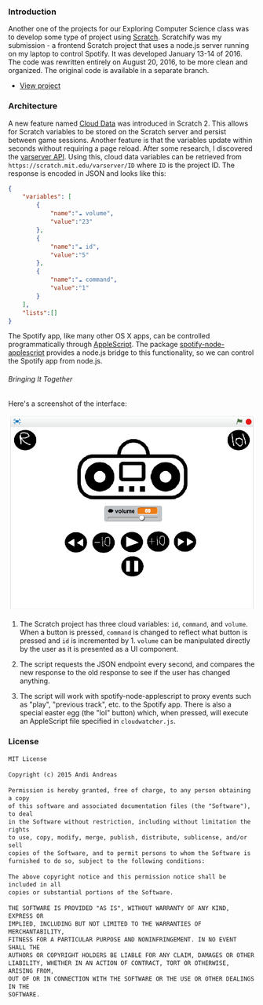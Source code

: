 ### Introduction

Another one of the projects for our Exploring Computer Science class was to develop some type of project using [Scratch](https://scratch.mit.edu/about). Scratchify was my submission - a frontend Scratch project that uses a node.js server running on my laptop to control Spotify. It was developed January 13-14 of 2016. The code was rewritten entirely on August 20, 2016, to be more clean and organized. The original code is available in a separate branch.

* [View project](https://scratch.mit.edu/projects/93077193/)

### Architecture

A new feature named [Cloud Data](https://wiki.scratch.mit.edu/wiki/Cloud_Data) was introduced in Scratch 2. This allows for Scratch variables to be stored on the Scratch server and persist between game sessions. Another feature is that the variables update within seconds without requiring a page reload. After some research, I discovered the [varserver API](https://wiki.scratch.mit.edu/wiki/Scratch_API_(2.0)#varserver_Interface). Using this, cloud data variables can be retrieved from `https://scratch.mit.edu/varserver/ID` where `ID` is the project ID. The response is encoded in JSON and looks like this:

```JSON
{
	"variables": [
		{
			"name":"☁ volume",
			"value":"23"
		},
		{
			"name":"☁ id",
			"value":"5"
		},
		{
			"name":"☁ command",
			"value":"1"
		}
	],
	"lists":[]
}
```

The Spotify app, like many other OS X apps, can be controlled programmatically through [AppleScript](https://developer.apple.com/library/mac/documentation/AppleScript/Conceptual/AppleScriptX/AppleScriptX.html). The package [spotify-node-applescript](https://github.com/andrehaveman/spotify-node-applescript) provides a node.js bridge to this functionality, so we can control the Spotify app from node.js.

###### Bringing It Together

Here's a screenshot of the interface:

![Control interface](/UI.png)

1. The Scratch project has three cloud variables: `id`, `command`, and `volume`. When a button is pressed, `command` is changed to reflect what button is pressed and `id` is incremented by 1. `volume` can be manipulated directly by the user as it is presented as a UI component.

2. The script requests the JSON endpoint every second, and compares the new response to the old response to see if the user has changed anything.

3. The script will work with spotify-node-applescript to proxy events such as "play", "previous track", etc. to the Spotify app. There is also a special easter egg (the "lol" button) which, when pressed, will execute an AppleScript file specified in `cloudwatcher.js`.

### License
```
MIT License

Copyright (c) 2015 Andi Andreas

Permission is hereby granted, free of charge, to any person obtaining a copy
of this software and associated documentation files (the "Software"), to deal
in the Software without restriction, including without limitation the rights
to use, copy, modify, merge, publish, distribute, sublicense, and/or sell
copies of the Software, and to permit persons to whom the Software is
furnished to do so, subject to the following conditions:

The above copyright notice and this permission notice shall be included in all
copies or substantial portions of the Software.

THE SOFTWARE IS PROVIDED "AS IS", WITHOUT WARRANTY OF ANY KIND, EXPRESS OR
IMPLIED, INCLUDING BUT NOT LIMITED TO THE WARRANTIES OF MERCHANTABILITY,
FITNESS FOR A PARTICULAR PURPOSE AND NONINFRINGEMENT. IN NO EVENT SHALL THE
AUTHORS OR COPYRIGHT HOLDERS BE LIABLE FOR ANY CLAIM, DAMAGES OR OTHER
LIABILITY, WHETHER IN AN ACTION OF CONTRACT, TORT OR OTHERWISE, ARISING FROM,
OUT OF OR IN CONNECTION WITH THE SOFTWARE OR THE USE OR OTHER DEALINGS IN THE
SOFTWARE.
```

